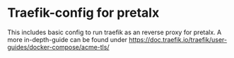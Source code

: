 # Traefik-config for pretalx
This includes basic config to run traefik as an reverse proxy for pretalx.
A more in-depth-guide can be found under <https://doc.traefik.io/traefik/user-guides/docker-compose/acme-tls/>
